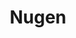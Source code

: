 ---
layout: piece
collection_: paintings
title: Nugen
image: nugen.jpg
media: Acrylic and ink
dimensions: 11" x 11"
description: Painted with popsicle sticks on paper.
price: $150
create_date: 2015
---